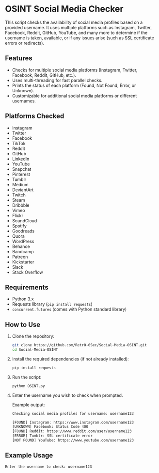 # OSINT Social Media Checker

This script checks the availability of social media profiles based on a provided username. It uses multiple platforms such as Instagram, Twitter, Facebook, Reddit, GitHub, YouTube, and many more to determine if the username is taken, available, or if any issues arise (such as SSL certificate errors or redirects).

## Features

- Checks for multiple social media platforms (Instagram, Twitter, Facebook, Reddit, GitHub, etc.).
- Uses multi-threading for fast parallel checks.
- Prints the status of each platform (Found, Not Found, Error, or Unknown).
- Customizable for additional social media platforms or different usernames.

## Platforms Checked

- Instagram
- Twitter
- Facebook
- TikTok
- Reddit
- GitHub
- LinkedIn
- YouTube
- Snapchat
- Pinterest
- Tumblr
- Medium
- DeviantArt
- Twitch
- Steam
- Dribbble
- Vimeo
- Flickr
- SoundCloud
- Spotify
- Goodreads
- Quora
- WordPress
- Behance
- Bandcamp
- Patreon
- Kickstarter
- Slack
- Stack Overflow

## Requirements

- Python 3.x
- Requests library (`pip install requests`)
- `concurrent.futures` (comes with Python standard library)

## How to Use

1. Clone the repository:
    ```bash
    git clone https://github.com/Retr0-0Sec/Social-Media-OSINT.git
    cd Social-Media-OSINT
    ```

2. Install the required dependencies (if not already installed):
    ```bash
    pip install requests
    ```

3. Run the script:
    ```bash
    python OSINT.py
    ```

4. Enter the username you wish to check when prompted.

    Example output:
    ```bash
    Checking social media profiles for username: username123

    [FOUND] Instagram: https://www.instagram.com/username123
    [UNKNOWN] Facebook: Status Code 400
    [FOUND] Reddit: https://www.reddit.com/user/username123
    [ERROR] Tumblr: SSL certificate error
    [NOT FOUND] YouTube: https://www.youtube.com/username123
    ```

## Example Usage

```bash
Enter the username to check: username123
